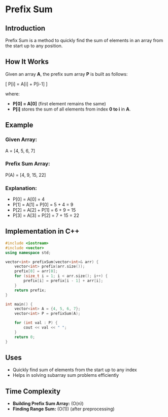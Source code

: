 # Prefix Sum

## Introduction

Prefix Sum is a method to quickly find the sum of elements in an array from the start up to any position.

## How It Works

Given an array **A**, the prefix sum array **P** is built as follows:

\[ P[i] = A[i] + P[i-1] \]

where:

- **P[0] = A[0]** (first element remains the same)
- **P[i]** stores the sum of all elements from index **0 to i** in **A**.

## Example

### Given Array:

A = [4, 5, 6, 7]

### Prefix Sum Array:

P(A) = [4, 9, 15, 22]

### Explanation:

- P[0] = A[0] = 4
- P[1] = A[1] + P[0] = 5 + 4 = 9
- P[2] = A[2] + P[1] = 6 + 9 = 15
- P[3] = A[3] + P[2] = 7 + 15 = 22

## Implementation in C++

```cpp
#include <iostream>
#include <vector>
using namespace std;

vector<int> prefixSum(vector<int>& arr) {
    vector<int> prefix(arr.size());
    prefix[0] = arr[0];
    for (size_t i = 1; i < arr.size(); i++) {
        prefix[i] = prefix[i - 1] + arr[i];
    }
    return prefix;
}

int main() {
    vector<int> A = {4, 5, 6, 7};
    vector<int> P = prefixSum(A);

    for (int val : P) {
        cout << val << " ";
    }
    return 0;
}
```

## Uses

- Quickly find sum of elements from the start up to any index
- Helps in solving subarray sum problems efficiently

## Time Complexity

- **Building Prefix Sum Array:** \(O(n)\)
- **Finding Range Sum:** \(O(1)\) (after preprocessing)
